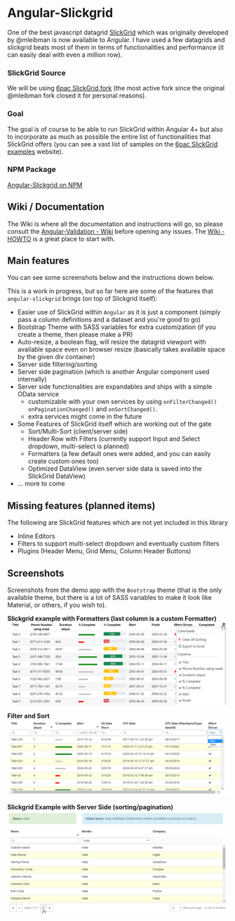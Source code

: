 # Angular-Slickgrid
One of the best javascript datagrid [SlickGrid](https://github.com/mleibman/SlickGrid) which was originally developed by @mleibman is now available to Angular. I have used a few datagrids and slickgrid beats most of them in terms of functionalities and performance (it can easily deal with even a million row).

### SlickGrid Source
We will be using [6pac SlickGrid fork](https://github.com/6pac/SlickGrid/) (the most active fork since the original @mleibman fork closed it for personal reasons).

### Goal
The goal is of course to be able to run SlickGrid within Angular 4+ but also to incorporate as much as possible the entire list of functionalities that SlickGrid offers (you can see a vast list of samples on the [6pac SlickGrid examples](https://github.com/6pac/SlickGrid/wiki/Examples) website).

### NPM Package
[Angular-Slickgrid on NPM](https://www.npmjs.com/package/angular-slickgrid)

<a name="wiki"></a>

## Wiki / Documentation
The Wiki is where all the documentation and instructions will go, so please consult the [Angular-Validation - Wiki](https://github.com/ghiscoding/angular-slickgrid/wiki) before opening any issues. The [Wiki - HOWTO](https://github.com/ghiscoding/angular-slickgrid/wiki/HOWTO---Step-by-Step) is a great place to start with.


<a name="main-features"></a>

## Main features
You can see some screenshots below and the instructions down below.

This is a work in progress, but so far here are some of the features that `angular-slickgrid` brings (on top of Slickgrid itself):
- Easier use of SlickGrid within `Angular` as it is just a component (simply pass a column definitions and a dataset and you're good to go)
- Bootstrap Theme with SASS variables for extra customization (if you create a theme, then please make a PR)
- Auto-resize, a boolean flag, will resize the datagrid viewport with available space even on browser resize (basically takes available space by the given div container)
- Server side filtering/sorting
- Server side pagination (which is another Angular component used internally)
- Server side functionalities are expandables and ships with a simple OData service
  - customizable with your own services by using `onFilterChanged()` `onPaginationChanged()` and `onSortChanged()`.
  - extra services might come in the future
- Some Features of SlickGrid itself which are working out of the gate
  - Sort/Multi-Sort (client/server side)
  - Header Row with Filters (currently support Input and Select dropdown, multi-select is planned)
  - Formatters (a few default ones were added, and you can easily create custom ones too)
  - Optimized DataView (even server side data is saved into the SlickGrid DataView)
- ... more to come

<a name="missing-features"></a>

## Missing features (planned items)
The following are SlickGrid features which are not yet included in this library
- Inline Editors
- Filters to support multi-select dropdown and eventually custom filters
- Plugins (Header Menu, Grid Menu, Column Header Buttons)

## Screenshots

Screenshots from the demo app with the `Bootstrap` theme (that is the only available theme, but there is a lot of SASS variables to make it look like Material, or others, if you wish to).

**Slickgrid example with Formatters (last column is a custom Formatter)**
![Default Slickgrid Example](/screenshots/formatters.png)

**Filter and Sort**
![Slickgrid Server Side](/screenshots/filter_and_sort.png)

**Slickgrid Example with Server Side (sorting/pagination)**
![Slickgrid Server Side](/screenshots/pagination.png)
